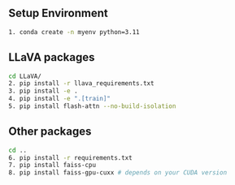 ## Setup Environment
```bash
1. conda create -n myenv python=3.11
```
## LLaVA packages
```bash
cd LLaVA/
2. pip install -r llava_requirements.txt
3. pip install -e .
4. pip install -e ".[train]"
5. pip install flash-attn --no-build-isolation
```
## Other packages
```bash
cd ..
6. pip install -r requirements.txt
7. pip install faiss-cpu
8. pip install faiss-gpu-cuxx # depends on your CUDA version
```